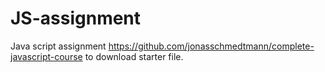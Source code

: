 # JS-assignment
Java script assignment
https://github.com/jonasschmedtmann/complete-javascript-course  to download starter file.
